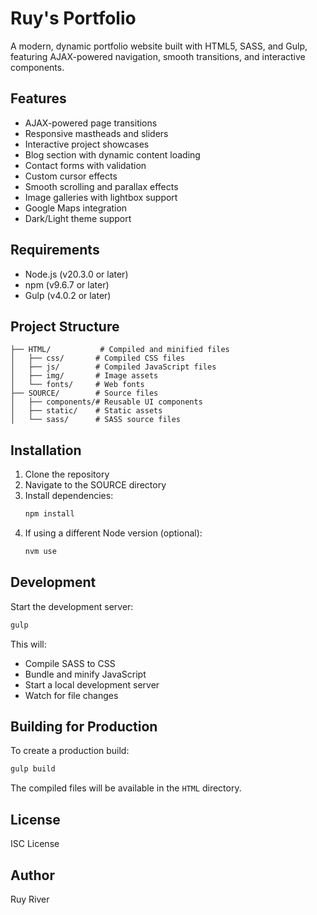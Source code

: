 # Ruy's Portfolio

A modern, dynamic portfolio website built with HTML5, SASS, and Gulp, featuring AJAX-powered navigation, smooth transitions, and interactive components.

## Features

- AJAX-powered page transitions
- Responsive mastheads and sliders
- Interactive project showcases
- Blog section with dynamic content loading
- Contact forms with validation
- Custom cursor effects
- Smooth scrolling and parallax effects
- Image galleries with lightbox support
- Google Maps integration
- Dark/Light theme support

## Requirements

- Node.js (v20.3.0 or later)
- npm (v9.6.7 or later)
- Gulp (v4.0.2 or later)

## Project Structure

```
├── HTML/           # Compiled and minified files
│   ├── css/       # Compiled CSS files
│   ├── js/        # Compiled JavaScript files
│   ├── img/       # Image assets
│   └── fonts/     # Web fonts
├── SOURCE/        # Source files
│   ├── components/# Reusable UI components
│   ├── static/    # Static assets
│   └── sass/      # SASS source files
```

## Installation

1. Clone the repository
2. Navigate to the SOURCE directory
3. Install dependencies:
   ```bash
   npm install
   ```
4. If using a different Node version (optional):
   ```bash
   nvm use
   ```

## Development

Start the development server:

```bash
gulp
```

This will:
- Compile SASS to CSS
- Bundle and minify JavaScript
- Start a local development server
- Watch for file changes

## Building for Production

To create a production build:

```bash
gulp build
```

The compiled files will be available in the `HTML` directory.

## License

ISC License

## Author

Ruy River
